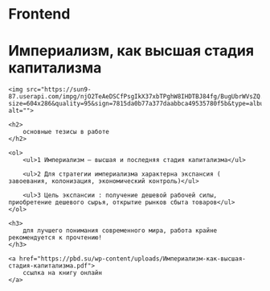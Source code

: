 # Frontend
<!DOCTYPE html>
<html lang="en">
<head>
    <meta charset="UTF-8">
    <meta http-equiv="X-UA-Compatible" content="IE=edge">
    <meta name="viewport" content="width=device-width, initial-scale=1.0">
    <title>Document</title>
</head>
<body>
    <h1>
        Империализм, как высшая стадия капитализма
    </h1>

    <img src="https://sun9-87.userapi.com/impg/njO2TeAeDSCfPsgIkX37xbTPghW8IHDTBJ84fg/BugUbrWVsZQ.jpg?size=604x286&quality=95&sign=7815da0b77a377daabbca49535780f5b&type=album" alt="">
    
    <h2>
        основные тезисы в работе
    </h2>

    <ol>
        <ul>1 Империализм – высшая и последняя стадия капитализма</ul>

        <ul>2 Для стратегии империализма характерна экспансия ( завоевания, колонизация, экономический контроль)</ul>

        <ul>3 Цель экспансии : получение дешевой рабочей силы, приобретение дешевого сырья, открытие рынков сбыта товаров</ul>
    </ol>

    <h3>
        для лучшего понимания современного мира, работа крайне рекомендуется к прочтению!
    </h3>
     
    <a href="https://pbd.su/wp-content/uploads/Империализм-как-высшая-стадия-капитализма.pdf">
        ссылка на книгу онлайн
    </a>
</body>
</html>
